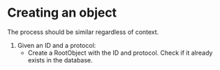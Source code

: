 Creating an object
==================

The process should be similar regardless of context.

1. Given an ID and a protocol:
    - Create a RootObject with the ID and protocol. Check if it already exists in the database.

